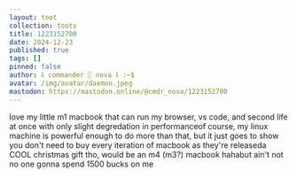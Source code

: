 ```yaml
---
layout: toot
collection: toots
title: 1223152700
date: 2024-12-23
published: true
tags: []
pinned: false
author: ⸸ commander ░ nova ⸸ :~$
avatar: /img/avatar/daemon.jpeg
mastodon: https://mastodon.online/@cmdr_nova/1223152700
---
```


love my little m1 macbook that can run my browser, vs code, and second life at once with only slight degredation in performanceof course, my linux machine is powerful enough to do more than that, but it just goes to show you don't need to buy every iteration of macbook as they're releaseda COOL christmas gift tho, would be an m4 (m3?) macbook hahabut ain't not no one gonna spend 1500 bucks on me

